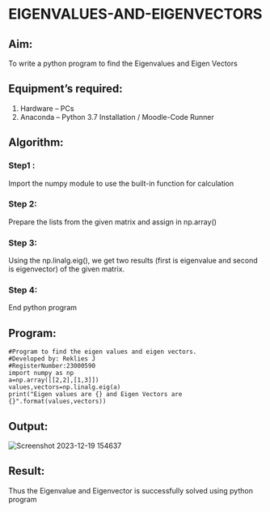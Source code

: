 # EIGENVALUES-AND-EIGENVECTORS
## Aim:
To write a python program to find the Eigenvalues and Eigen Vectors
## Equipment’s required:
1. 	Hardware – PCs
2. 	Anaconda – Python 3.7 Installation / Moodle-Code Runner
## Algorithm:
### Step1 : 
Import the numpy module to use the built-in function for calculation
### Step 2:
Prepare the lists from the given matrix and assign in np.array()
### Step 3:
Using the np.linalg.eig(),  we get two results (first is eigenvalue and second is eigenvector) of the given matrix.
### Step 4: 
End python program 

## Program:
```
#Program to find the eigen values and eigen vectors.
#Developed by: Reklies J
#RegisterNumber:23000590
import numpy as np
a=np.array([[2,2],[1,3]])
values,vectors=np.linalg.eig(a)
print("Eigen values are {} and Eigen Vectors are {}".format(values,vectors))
```

## Output:
![Screenshot 2023-12-19 154637](https://github.com/Reklies/EIGENVALUES-AND-EIGENVECTORS/assets/147139232/5b13ddb7-ded6-42a9-a7a0-d63fb16c92cf)

## Result:
Thus the Eigenvalue and Eigenvector is successfully solved using python program

